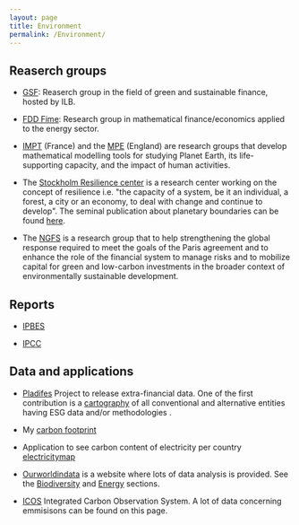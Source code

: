 ```yaml
---
layout: page
title: Environment
permalink: /Environment/
---
```


## Reaserch groups

* [GSF](https://gsf.institutlouisbachelier.org): Reaserch group in the field of green and sustainable finance, hosted by ILB.

* [FDD Fime](https://www.fime-lab.org): Research group in mathematical finance/economics applied to the energy sector.

* [IMPT](https://impt.math.cnrs.fr) (France) and the [MPE](https://www.imperial.ac.uk/mathematics-planet-earth) (England) are research groups  that develop mathematical modelling tools for studying Planet Earth, its life-supporting capacity, and the impact of human activities.

* The [Stockholm Resilience center](https://www.stockholmresilience.org) is a research center working on the concept of resilience i.e. "the capacity of a system, be it an individual, a forest, a city or an economy, to deal with change and continue to develop". The seminal publication about planetary boundaries can be found [here](https://www.nature.com/articles/461472a).

*  The [NGFS](https://www.ngfs.net/en/liste-chronologique/ngfs-publications) is a research group that to help strengthening the global response required to meet the goals of the Paris agreement and to enhance the role of the financial system to manage risks and to mobilize capital for green and low-carbon investments in the broader context of environmentally sustainable development.


## Reports

* [IPBES](https://ipbes.net/global-assessment)

* [IPCC](https://www.ipcc.ch/reports/)

## Data and applications

* [Pladifes](https://www.institutlouisbachelier.org/pladifes-a-large-financial-and-extra-financial-database-project/) Project to release extra-financial data. One of the first contribution is a [cartography](https://www.institutlouisbachelier.org/cartographie-donnees-esg/) of all conventional and alternative entities having ESG data and/or methodologies .

* My [carbon footprint](_posts/2022-04-30-carbon-footprint.markdown)

* Application to see carbon content of electricity per country [electricitymap](https://app.electricitymap.org/map)

* [Ourworldindata](https://ourworldindata.org)  is a website where lots of data analysis is provided. See the [Biodiversity](https://ourworldindata.org/biodiversity) and [Energy](https://ourworldindata.org/energy) sections.

* [ICOS](https://www.icos-cp.eu/index.php/data-services) Integrated Carbon Observation System. A lot of data concerning emmisisons can be found on this page.

